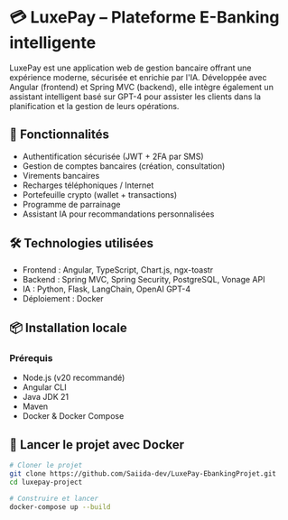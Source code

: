 # 💳 LuxePay – Plateforme E-Banking intelligente

LuxePay est une application web de gestion bancaire offrant une expérience moderne, sécurisée et enrichie par l'IA. Développée avec Angular (frontend) et Spring MVC (backend), elle intègre également un assistant intelligent basé sur GPT-4 pour assister les clients dans la planification et la gestion de leurs opérations.

## 🚀 Fonctionnalités

- Authentification sécurisée (JWT + 2FA par SMS)
- Gestion de comptes bancaires (création, consultation)
- Virements bancaires
- Recharges téléphoniques / Internet
- Portefeuille crypto (wallet + transactions)
- Programme de parrainage
- Assistant IA pour recommandations personnalisées

## 🛠️ Technologies utilisées

- Frontend : Angular, TypeScript, Chart.js, ngx-toastr
- Backend : Spring MVC, Spring Security, PostgreSQL, Vonage API
- IA : Python, Flask, LangChain, OpenAI GPT-4
- Déploiement : Docker

## 📦 Installation locale

### Prérequis

- Node.js (v20 recommandé)
- Angular CLI
- Java JDK 21
- Maven
- Docker & Docker Compose

## 🚀 Lancer le projet avec Docker

```bash
# Cloner le projet
git clone https://github.com/Saiida-dev/LuxePay-EbankingProjet.git
cd luxepay-project

# Construire et lancer
docker-compose up --build